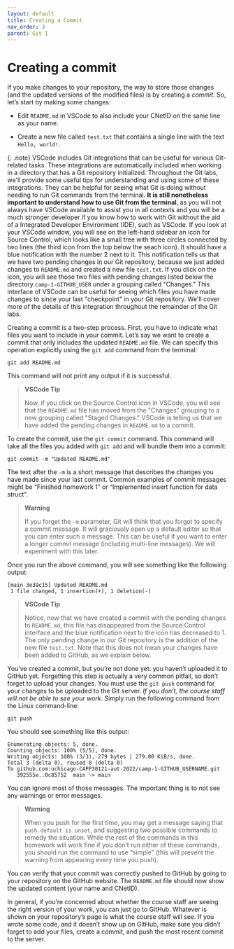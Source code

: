 ```yaml
---
layout: default
title: Creating a Commit
nav_order: 3
parent: Git I
---
```


# Creating a commit

If you make changes to your repository, the way to store those changes (and the updated versions of the modified files) is by creating a _commit_. So, let’s start by making some changes:

-   Edit `README.md` in VSCode to also include your CNetID on the same line as your name.
    
-   Create a new file called `test.txt` that contains a single line with the text `Hello, world!`.

{: .note} 
VSCode includes Git integrations that can be useful for various Git-related tasks. These integrations are automatically included when working in a directory that has a Git repository initialized. Throughout the Git labs, we'll provide some useful tips for understanding and using some of these integrations. They can be helpful for seeing what Git is doing without needing to run Git commands from the terminal.
**It is still nonetheless important to understand how to use Git from the terminal**, as you will not always have VSCode available to assist you in all contexts and you will be a much stronger developer if you know how to work with Git without the aid of a Integrated Developer Environment (IDE), such as VSCode. 
If you look at your VSCode window, you will see on the left-hand sidebar an icon for Source Control, which looks like a small tree with three circles connected by two lines (the third icon from the top below the seach icon). It should have a blue notification with the number 2 next to it. This notification tells us that we have two pending changes in our Git repository, because we just added changes to `README.md` and created a new file `test.txt`. If you click on the icon, you will see those two files with pending changes listed below the directory `camp-1-GITHUB_USER` under a grouping called "Changes." This interface of VSCode can be useful for seeing which files you have made changes to since your last "checkpoint" in your Git repository. We'll cover more of the details of this integration throughout the remainder of the Git labs.

Creating a commit is a two-step process. First, you have to indicate what files you want to include in your commit. Let’s say we want to create a commit that only includes the updated `README.md` file. We can specify this operation explicitly using the `git add` command from the terminal:

    git add README.md

This command will not print any output if it is successful.

> **VSCode Tip**
> 
> Now, if you click on the Source Control icon in VSCode, you will see that the `README.md` file has moved from the "Changes" grouping to a new grouping called "Staged Changes." VSCode is telling us that we have added the pending changes in `README.md` to a commit.

To create the commit, use the `git commit` command. This command will take all the files you added with `git add` and will bundle them into a commit:

    git commit -m "Updated README.md"

The text after the `-m` is a short message that describes the changes you have made since your last commit. Common examples of commit messages might be “Finished homework 1” or “Implemented insert function for data struct”.

> **Warning**
> 
> If you forget the `-m` parameter, Git will think that you forgot to specify a commit message. It will graciously open up a default editor so that you can enter such a message. This can be useful if you want to enter a longer commit message (including multi-line messages). We will experiment with this later.

Once you run the above command, you will see something like the following output:

    [main 3e39c15] Updated README.md
     1 file changed, 1 insertion(+), 1 deletion(-)

> **VSCode Tip**
> 
> Notice, now that we have created a commit with the pending changes to `README.md`, this file has disappeared from the Source Control interface and the blue notification next to the icon has decreased to 1. The only pending change in our Git repository is the addition of the new file `test.txt`. Note that this does not mean your changes have been added to GitHub, as we explain below.

You’ve created a commit, but you’re not done yet: you haven’t uploaded it to GitHub yet. Forgetting this step is actually a very common pitfall, so don’t forget to upload your changes. You must use the `git push` command for your changes to be uploaded to the Git server. _If you don’t, the course staff will not be able to see your work_. Simply run the following command from the Linux command-line:

    git push

You should see something like this output:

    Enumerating objects: 5, done.
    Counting objects: 100% (5/5), done.
    Writing objects: 100% (3/3), 279 bytes | 279.00 KiB/s, done.
    Total 3 (delta 0), reused 0 (delta 0)
    To github.com:uchicago-CAPP30121-aut-2022/camp-1-GITHUB_USERNAME.git
       392555e..0c85752  main -> main

You can ignore most of those messages. The important thing is to not see any warnings or error messages.

> **Warning**
> 
> When you push for the first time, you may get a message saying that `push.default is unset`, and suggesting two possible commands to remedy the situation. While the rest of the commands in this homework will work fine if you don’t run either of these commands, you should run the command to use “simple” (this will prevent the warning from appearing every time you push).

You can verify that your commit was correctly pushed to GitHub by going to your repository on the GitHub website. The `README.md` file should now show the updated content (your name and CNetID).

In general, if you’re concerned about whether the course staff are seeing the right version of your work, you can just go to GitHub. Whatever is shown on your repository’s page is what the course staff will see. If you wrote some code, and it doesn’t show up on GitHub, make sure you didn’t forget to add your files, create a commit, and push the most recent commit to the server.
